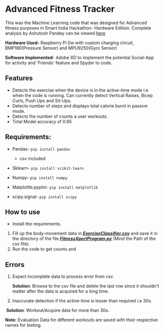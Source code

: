 # Advanced Fitness Tracker

This was the Machine Learning code that was designed for Advanced fitness purposes in Smart India Hackathon- Hardware Edition.
Complete analysis by Ashutosh Pandey can be viewed [here](https://github.com/imPdhar/Advanced-Fitness-Tracker/blob/master/SmartIndiaHackathon.pdf) 

**Hardware Used-** Raspberry Pi 0w with custom charging circuit, BMP180(Pressure Sensor) and MPU9250(Gyro Sensor)

**Software Implemented**- Adobe XD to implement the potential Social-App for activity and 'Friends' feature and Spyder to code.

## Features 

- Detects the exercise when the device is in the active-time mode i.e when the code is running. Can currently detect Vertical Raises, Bicep Curls, Push Ups and Sit-Ups. 
- Detects number of steps and displays total calorie burnt in passive mode.
- Detects the number of counts a user workouts. 
- Total Model accuracy of 0.95



## Requirements:

- Pandas- `pip install pandas`

  - csv included  		

- Sklearn- `pip install scikit-learn`

- Numpy- `pip install numpy`

- Matplotlib.pyplot- `pip install matplotlib`

- scipy.signal- `pip install scipy`

  

## How to use

-  Install the requirements.
  1. Fill up the body-movement data in ***<u>ExerciseClassifier.csv</u>*** and save it in the directory of the file ***<u>FitnessXpertProgram.py</u>*** (Mind the Path of the csv file).
  2. Run the code to get counts and 

## Errors

1. Expect incomplete data to process error from csv.

   **Solution**: Browse to the csv file and delete the last row since it shouldn't matter after the data is acquired for a long time. 

2. Inaccurate detection if the active-time is lesser than required i.e 30s.             

​        **Solution**: Workout/Acquire data for more than 30s. 

**Note:** Evaluation Data for different workouts are saved with their respective names for testing.
